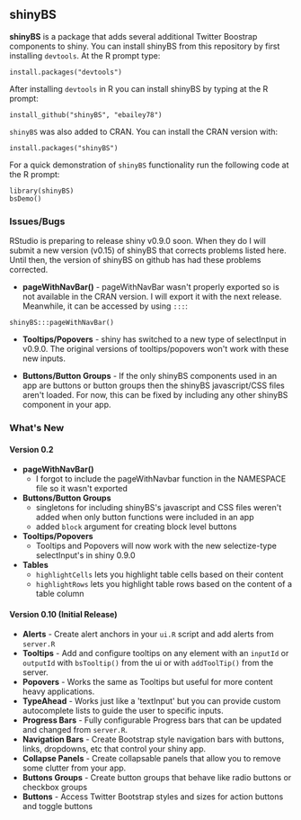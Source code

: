 shinyBS
-------

**shinyBS** is a package that adds several additional Twitter Boostrap components to shiny.
You can install shinyBS from this repository by first installing `devtools`. At the R prompt type:

```
install.packages("devtools")
```

After installing `devtools` in R you can install shinyBS by typing at the R prompt: 

```
install_github("shinyBS", "ebailey78")
```

`shinyBS` was also added to CRAN. You can install the CRAN version with:

```
install.packages("shinyBS")
```

For a quick demonstration of `shinyBS` functionality run the following code at the R prompt:

```
library(shinyBS)
bsDemo()
```

### Issues/Bugs

RStudio is preparing to release shiny v0.9.0 soon. When they do I will submit a new version (v0.15) of shinyBS that corrects problems listed here. Until then, the version of shinyBS on github has had these problems corrected.

* **pageWithNavBar()** - pageWithNavBar wasn't properly exported so is not available in the CRAN version. I will export it with the next release. Meanwhile, it can be accessed by using `:::`:
 
```
shinyBS:::pageWithNavBar()
```

* **Tooltips/Popovers** - shiny has switched to a new type of selectInput in v0.9.0. The original versions of tooltips/popovers won't work with these new inputs.

* **Buttons/Button Groups** - If the only shinyBS components used in an app are buttons or button groups then the shinyBS javascript/CSS files aren't loaded. For now, this can be fixed by including any other shinyBS component in your app.

### What's New

#### Version 0.2

* **pageWithNavBar()**
  * I forgot to include the pageWithNavbar function in the NAMESPACE file so it wasn't exported
* **Buttons/Button Groups** 
  * singletons for including shinyBS's javascript and CSS files weren't added when only button functions were included in an app
  * added `block` argument for creating block level buttons
* **Tooltips/Popovers**
  * Tooltips and Popovers will now work with the new selectize-type selectInput's in shiny 0.9.0
* **Tables**
  * `highlightCells` lets you highlight table cells based on their content
  * `highlightRows` lets you highlight table rows based on the content of a table column

#### Version 0.10 (Initial Release)

* **Alerts** - Create alert anchors in your `ui.R` script and add alerts from `server.R`
* **Tooltips** - Add and configure tooltips on any element with an `inputId` or `outputId` with `bsTooltip()` from the ui or with `addToolTip()` from the server.
* **Popovers** - Works the same as Tooltips but useful for more content heavy applications.
* **TypeAhead** - Works just like a 'textInput' but you can provide custom autocomplete lists to guide the user to specific inputs.
* **Progress Bars** - Fully configurable Progress bars that can be updated and changed from `server.R`.
* **Navigation Bars** - Create Bootstrap style navigation bars with buttons, links, dropdowns, etc that control your shiny app.
* **Collapse Panels** - Create collapsable panels that allow you to remove some clutter from your app.
* **Buttons Groups** - Create button groups that behave like radio buttons or checkbox groups
* **Buttons** - Access Twitter Bootstrap styles and sizes for action buttons and toggle buttons

